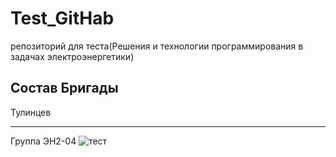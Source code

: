 # Test_GitHab
репозиторий для теста(Решения и технологии программирования в задачах электроэнергетики)

## Состав Бригады
Тулинцев

----------

Группа ЭН2-04
![тест](https://user-images.githubusercontent.com/82585803/114868834-8c9a5a00-9e20-11eb-9117-38e2a0f29469.jpg)
